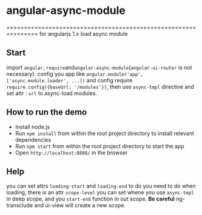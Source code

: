 # angular-async-module
===============================================================
for angularjs 1.x load async module

## Start
import `angular`, `require`and`angular-async-module`(`angular-ui-router` is not necessary). config you app like `angular.module('app', ['async.module.loader', ...])` and config require `require.config({baseUrl: '/modules'})`, then use `async-tmpl` directive and set attr : `url` to async-load modules.

## How to run the demo
* Install node.js
* Run `npm install` from within the root project directory to install relevant dependencies
* Run `npm start` from within the root project directory to start the app
* Open `http://localhost:8888/` in the browser

## Help
you can set attrs `loading-start` and `loading-end` to do you need to do when loading, there is an attr `scope-level` you can set whene you use `async-tmpl` in deep scope, and you `start-end` function in out scope. **Be careful** ng-transclude and ui-view will create a new scope.
